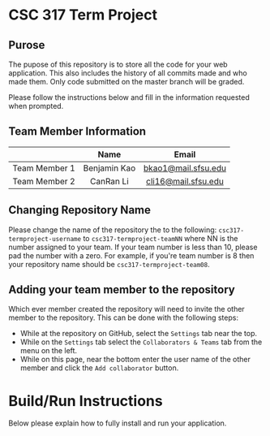 # CSC 317 Term Project

## Purose

The pupose of this repository is to store all the code for your web application. This also includes the history of all commits made and who made them. Only code submitted on the master branch will be graded.

Please follow the instructions below and fill in the information requested when prompted.

## Team  Member Information

|               | Name          | Email         |
|:-------------:|:-------------:|:-------------:|
| Team Member 1 | Benjamin Kao      | bkao1@mail.sfsu.edu     |
| Team Member 2 | CanRan Li     | cli16@mail.sfsu.edu     |

## Changing Repository Name

Please change the name of the repository the to the following:
`csc317-termproject-username` to `csc317-termproject-teamNN` where NN is the number assigned to your team. If your team number is less than 10, please pad the number with a zero. For example, if you're team number is 8 then your repository name should be `csc317-termproject-team08`.

## Adding your team member to the repository

Which ever member created the repository will need to invite the other member to the repository. This can be done with the following steps:

* While at the repository on GitHub, select the `Settings` tab near the top.
* While on the `Settings` tab select the `Collaborators & Teams` tab from the menu on the left.
* While on this page, near the bottom enter the user name of the other member and click the `Add collaborator` button. 

# Build/Run Instructions

Below please explain how to fully install and run your application.

